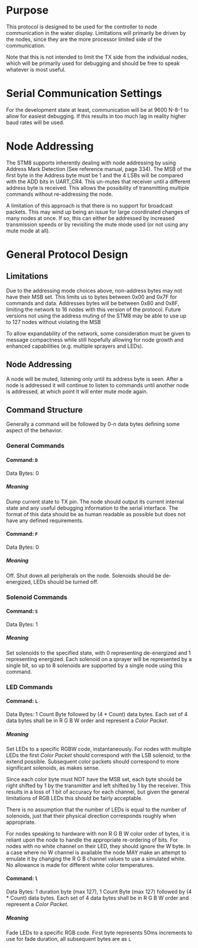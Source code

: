 # Purpose

This protocol is designed to be used for the controller to node communication in the water display.  Limitations will primarily be driven by the nodes, since they are the more processor limited side of the communication.

Note that this is not intended to limit the TX side from the individual nodes, which will be primarily used for debugging and should be free to speak whatever is most useful.

# Serial Communication Settings

For the development state at least, communication will be at 9600 N-8-1 to allow for easiest debugging.  If this results in too much lag in reality higher baud rates will be used.

# Node Addressing

The STM8 supports inherently dealing with node addressing by using Address Mark Detection (See reference manual, page 334).  The MSB of the first byte in the Address byte must be 1 and the 4 LSBs will be compared with the ADD bits in UART_CR4.  This un-mutes that receiver until a different address byte is received.  This allows the possibility of transmitting multiple commands without re-addressing the node.

A limitation of this approach is that there is no support for broadcast packets.  This may wind up being an issue for large coordinated changes of many nodes at once.  If so, this can either be addressed by increased transmission speeds or by revisiting the mute mode used (or not using any mute mode at all).

# General Protocol Design

## Limitations

Due to the addressing mode choices above, non-address bytes may not have their MSB set.  This limits us to bytes between 0x00 and 0x7F for commands and data.  Addresses bytes will be between 0x80 and 0x8F, limiting the network to 16 nodes with this version of the protocol.  Future versions not using the address muting of the STM8 may be able to use up to 127 nodes without violating the MSB

To allow expandability of the network, some consideration must be given to message compactness while still hopefully allowing for node growth and enhanced capabilities (e.g. multiple sprayers and LEDs).

## Node Addressing

A node will be muted, listening only until its address byte is seen.  After a node is addressed it will continue to listen to commands until another node is addressed, at which point it will enter mute mode again.

## Command Structure

Generally a command will be followed by 0-n data bytes defining some aspect of the behavior.

### General Commands

#### Command: `D`
Data Bytes: 0

##### Meaning
Dump current state to TX pin.  The node should output its current internal state and any useful debugging information to the serial interface.  The format of this data should be as human readable as possible but does not have any defined requirements.

#### Command: `F`
Data Bytes: 0

##### Meaning
Off.  Shut down all peripherals on the node.  Solenoids should be de-energized, LEDs should be turned off.

### Solenoid Commands

#### Command: `S`
Data Bytes: 1

##### Meaning
Set solenoids to the specified state, with 0 representing de-energized and 1 representing energized.  Each solenoid on a sprayer will be represented by a single bit, so up to 8 solenoids are supported by a single node using this command.

### LED Commands

#### Command: `L`
Data Bytes: 1 Count Byte followed by (4 * Count) data bytes.
Each set of 4 data bytes shall be in R G B W order and represent a *Color Packet*.

##### Meaning
Set LEDs to a specific RGBW code, instantaneously.  For nodes with multiple LEDs the first *Color Packet* should correspond with the LSB solenoid, to the extend possible.  Subsequent color packets should correspond to more significant solenoids, as makes sense.

Since each color byte must NOT have the MSB set, each byte should be right shifted by 1 by the transmitter and left shifted by 1 by the receiver.  This results in a loss of 1 bit of accuracy for each channel, but given the general limitations of RGB LEDs this should be fairly acceptable.

There is no assumption that the number of LEDs is equal to the number of solenoids, just that their physical direction corresponds roughly when appropriate.

For nodes speaking to hardware with non R G B W color order of bytes, it is reliant upon the node to handle the appropriate re-ordering of bits.  For nodes with no white channel on their LED, they should ignore the W byte.  In a case where no W channel is available the node MAY make an attempt to emulate it by changing the R G B channel values to use a simulated white.  No allowance is made for different white color temperatures.

#### Command: `l`
Data Bytes: 1 duration byte (max 127), 1 Count Byte (max 127) followed by (4 * Count) data bytes.
Each set of 4 data bytes shall be in R G B W order and represent a *Color Packet*.

##### Meaning
Fade LEDs to a specific RGB code.  First byte represents 50ms increments to use for fade duration, all subsequent bytes are as `L`

